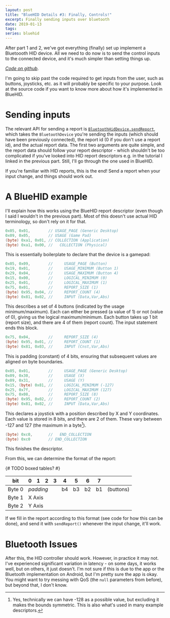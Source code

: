```yaml
---
layout: post
title: "BlueHID Details #3: Finally, Controls!"
excerpt: Finally sending inputs over bluetooth
date: 2019-01-13
tags:
series: bluehid
---
```


After part 1 and 2, we've got everything (finally) set up implement a Bluetoooth HID device.
All we need to do now is to send the control inputs to the connected device, and it's much simpler than setting things up.

<!--more-->

[*Code on github*][ralismark/bluehid].

[ralismark/bluehid]: https://github.com/ralismark/bluehid

I'm going to skip past the code required to get inputs from the user, such as buttons, joysticks, etc.
as it will probably be specific to your purpose.
Look at the source code if you want to know more about how it's implemented in BlueHID.

# Sending inputs

The relevant API for sending a report is [`BluetoothHidDevice.sendReport`][sendreport], which takes the `BluetoothDevice` you're sending the inputs (which should have been previously connected), the report id (0 if you don't use a report id), and the actual report data.
The first two arguments are quite simple, and the report data should follow your report descriptor - which shouldn't be too complicated if you've looked into HID report descriptors e.g.
in the tutorial I linked in the previous part.
Still, I'll go through the one used in BlueHID.

[sendreport]: https://developer.android.com/reference/android/bluetooth/BluetoothHidDevice.html#sendReport(android.bluetooth.BluetoothDevice,%20int,%20byte[])

If you're familiar with HID reports, this is the end!
Send a report when your input change, and things should work out.

# A BlueHID example

I'll explain how this works using the BlueHID report descriptor (even though I said I wouldn't in the previous part).
Most of this doesn't use actual HID terminology, so don't rely on it for that.

```java
0x05, 0x01,        // USAGE_PAGE (Generic Desktop)
0x09, 0x05,        // USAGE (Game Pad)
(byte) 0xa1, 0x01, // COLLECTION (Application)
(byte) 0xa1, 0x00, //   COLLECTION (Physical)
```

This is essentially boilerplate to declare that the device is a gamepad:

```java
0x05, 0x09,        //     USAGE_PAGE (Button)
0x19, 0x01,        //     USAGE_MINIMUM (Button 1)
0x29, 0x04,        //     USAGE_MAXIMUM (Button 4)
0x15, 0x00,        //     LOGICAL_MINIMUM (0)
0x25, 0x01,        //     LOGICAL_MAXIMUM (1)
0x75, 0x01,        //     REPORT_SIZE (1)
(byte) 0x95, 0x04, //     REPORT_COUNT (4)
(byte) 0x81, 0x02, //     INPUT (Data,Var,Abs)
```

This describes a set of 4 buttons (indicated by the usage minimum/maximum).
Each can either be pressed (a value of 1) or not (value of 0), giving us the logical maximum/minimum.
Each button takes up 1 bit (report size), and there are 4 of them (report count).
The input statement ends this block.

```java
0x75, 0x04,        //     REPORT_SIZE (4)
(byte) 0x95, 0x01, //     REPORT_COUNT (1)
(byte) 0x81, 0x03, //     INPUT (Cnst,Var,Abs)
```

This is padding (constant) of 4 bits, ensuring that subsequent values are aligned on byte boundaries.

```java
0x05, 0x01,        //     USAGE_PAGE (Generic Desktop)
0x09, 0x30,        //     USAGE (X)
0x09, 0x31,        //     USAGE (Y)
0x15, (byte) 0x81, //     LOGICAL_MINIMUM (-127)
0x25, 0x7f,        //     LOGICAL_MAXIMUM (127)
0x75, 0x08,        //     REPORT_SIZE (8)
(byte) 0x95, 0x02, //     REPORT_COUNT (2)
(byte) 0x81, 0x02, //     INPUT (Data,Var,Abs)
```

This declares a joystick with a position described by X and Y coordinates.
Each value is stored in 8 bits, and there are 2 of them.
These vary between -127 and 127 (the maximum in a byte[^1]).

[^1]: Yes, technically we can have -128 as a possible value, but excluding it makes the bounds symmetric. This is also what's used in many example descriptors.

```java
(byte) 0xc0,       //   END_COLLECTION
(byte) 0xc0        // END_COLLECTION
```

This finishes the descriptor.

From this, we can determine the format of the report:

{# TODO boxed tables? #}
<table style="table-layout: fixed">
<thead>
	<tr><th>bit</th><th>0</th><th>1</th><th>2</th><th>3</th><th>4</th><th>5</th><th>6</th><th>7</th><th></th></tr>
</thead>
<tbody>
	<tr><td>Byte 0</td><td class="boxed" colspan="4"><em>padding</em></td><td class="boxed">b4</td><td class="boxed">b3</td><td class="boxed">b2</td><td class="boxed">b1</td><td>(buttons)</td></tr>
	<tr><td>Byte 1</td><td class="boxed" colspan="8">X Axis</td><td></td></tr>
	<tr><td>Byte 2</td><td class="boxed" colspan="8">Y Axis</td><td></td></tr>
</tbody>
</table>

If we fill in the report according to this format (see code for how this can be done), and send it with `sendReport()` whenever the input change, it'll work.

# Bluetooth Issues

After this, the HID controller should work.
However, in practice it may not.
I've experienced significant variation in latency - on some days, it works well, but on others, it just doesn't.
I'm not sure if this is due to the app or the Bluetooth implementation on Android, but I'm pretty sure the app is okay.
You might want to try messing with QoS (the `null` parameters from before), but beyond that, I don't know.
